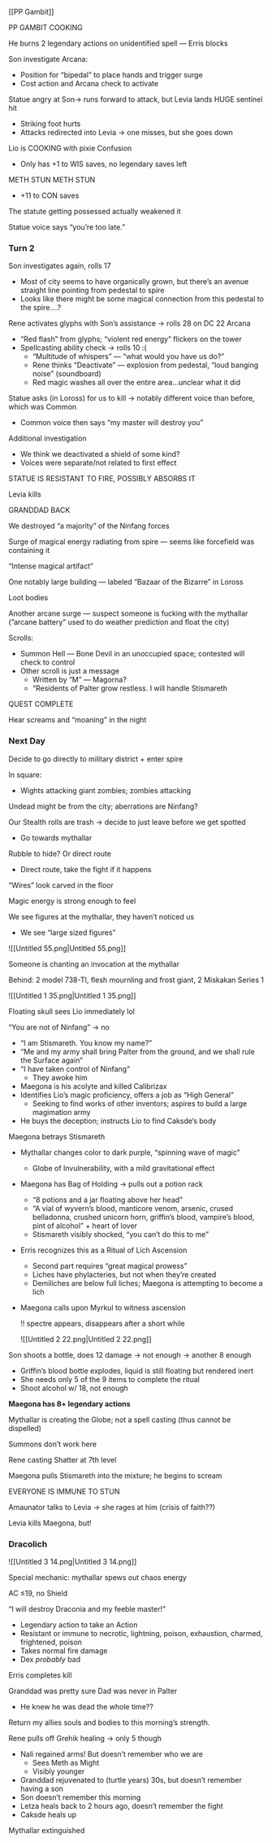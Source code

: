 [[PP Gambit]]

PP GAMBIT COOKING

He burns 2 legendary actions on unidentified spell — Erris blocks

Son investigate Arcana:

- Position for “bipedal” to place hands and trigger surge
- Cost action and Arcana check to activate

  

Statue angry at Son→ runs forward to attack, but Levia lands HUGE sentinel hit

- Striking foot hurts
- Attacks redirected into Levia → one misses, but she goes down

  

Lio is COOKING with pixie Confusion

- Only has +1 to WIS saves, no legendary saves left

METH STUN METH STUN

- +11 to CON saves

  

The statute getting possessed actually weakened it

Statue voice says “you’re too late.”

  

### Turn 2

Son investigates again, rolls 17

- Most of city seems to have organically grown, but there’s an avenue straight line pointing from pedestal to spire
- Looks like there might be some magical connection from this pedestal to the spire….?

Rene activates glyphs with Son’s assistance → rolls 28 on DC 22 Arcana

- “Red flash” from glyphs; “violent red energy” flickers on the tower
- Spellcasting ability check → rolls 10 :(
    - “Multitude of whispers” — “what would you have us do?”
    - Rene thinks “Deactivate” — explosion from pedestal, “loud banging noise” (soundboard)
    - Red magic washes all over the entire area…unclear what it did

Statue asks (in Loross) for us to kill → notably different voice than before, which was Common

- Common voice then says “my master will destroy you”

Additional investigation

- We think we deactivated a shield of some kind?
- Voices were separate/not related to first effect

STATUE IS RESISTANT TO FIRE, POSSIBLY ABSORBS IT

Levia kills

GRANDDAD BACK

We destroyed “a majority” of the Ninfang forces

  

Surge of magical energy radiating from spire — seems like forcefield was containing it

“Intense magical artifact”

  

One notably large building — labeled “Bazaar of the Bizarre” in Loross

Loot bodies

Another arcane surge — suspect someone is fucking with the mythallar (”arcane battery” used to do weather prediction and float the city)

Scrolls:

- Summon Hell — Bone Devil in an unoccupied space; contested will check to control
- Other scroll is just a message
    - Written by “M” — Magorna?
    - “Residents of Palter grow restless. I will handle Stismareth

  

QUEST COMPLETE

Hear screams and “moaning” in the night

### Next Day

Decide to go directly to military district + enter spire

  

In square:

- Wights attacking giant zombies; zombies attacking

Undead might be from the city; aberrations are Ninfang?

  

Our Stealth rolls are trash → decide to just leave before we get spotted

- Go towards mythallar

Rubble to hide? Or direct route

- Direct route, take the fight if it happens

“Wires” look carved in the floor

Magic energy is strong enough to feel

We see figures at the mythallar, they haven’t noticed us

- We see “large sized figures”

![[Untitled 55.png|Untitled 55.png]]

Someone is chanting an invocation at the mythallar

Behind: 2 model 738-TI, flesh mournling and frost giant, 2 Miskakan Series 1

![[Untitled 1 35.png|Untitled 1 35.png]]

Floating skull sees Lio immediately lol

“You are not of Ninfang” → no

- “I am Stismareth. You know my name?”
- “Me and my army shall bring Palter from the ground, and we shall rule the Surface again”
- “I have taken control of Ninfang”
    - They awoke him
- Maegona is his acolyte and killed Calibrizax
- Identifies Lio’s magic proficiency, offers a job as “High General”
    - Seeking to find works of other inventors; aspires to build a large magimation army
- He buys the deception; instructs Lio to find Caksde’s body

Maegona betrays Stismareth

- Mythallar changes color to dark purple, “spinning wave of magic”
    - Globe of Invulnerability, with a mild gravitational effect
- Maegona has Bag of Holding → pulls out a potion rack
    - “8 potions and a jar floating above her head”
    - “A vial of wyvern’s blood, manticore venom, arsenic, crused belladonna, crushed unicorn horn, griffin’s blood, vampire’s blood, pint of alcohol” + heart of lover
    - Stismareth visibly shocked, “you can’t do this to me”
- Erris recognizes this as a Ritual of Lich Ascension
    - Second part requires “great magical prowess”
    - Liches have phylacteries, but not when they’re created
    - Demiliches are below full liches; Maegona is attempting to become a lich
- Maegona calls upon Myrkul to witness ascension
    
    !! spectre appears, disappears after a short while
    
    ![[Untitled 2 22.png|Untitled 2 22.png]]
    

Son shoots a bottle, does 12 damage → not enough → another 8 enough

- Griffin’s blood bottle explodes, liquid is still floating but rendered inert
- She needs only 5 of the 9 items to complete the ritual
- Shoot alcohol w/ 18, not enough

**Maegona has 8+ legendary actions**

Mythallar is creating the Globe; not a spell casting (thus cannot be dispelled)

Summons don’t work here

Rene casting Shatter at 7th level

Maegona pulls Stismareth into the mixture; he begins to scream

EVERYONE IS IMMUNE TO STUN

Amaunator talks to Levia → she rages at him (crisis of faith??)

Levia kills Maegona, but!

### Dracolich

![[Untitled 3 14.png|Untitled 3 14.png]]

Special mechanic: mythallar spews out chaos energy

AC ≤19, no Shield

“I will destroy Draconia and my feeble master!”

- Legendary action to take an Action
- Resistant or immune to necrotic, lightning, poison, exhaustion, charmed, frightened, poison
- Takes normal fire damage
- Dex _probably_ bad

Erris completes kill

Granddad was pretty sure Dad was never in Palter

- He knew he was dead the whole time??

Return my allies souls and bodies to this morning’s strength.

Rene pulls off Grehik healing → only 5 though

- Nali regained arms! But doesn’t remember who we are
    - Sees Meth as Might
    - Visibly younger
- Granddad rejuvenated to (turtle years) 30s, but doesn’t remember having a son
- Son doesn’t remember this morning
- Letza heals back to 2 hours ago, doesn’t remember the fight
- Caksde heals up

Mythallar extinguished